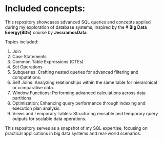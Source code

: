 # Included concepts:
This repository showcases advanced SQL queries and concepts applied during my exploration of database systems, inspired by the # **Big Data Energy(BDE)** course by **JessramosData**. 

Topics included:
1. Join
2. Case Statements
3. Common Table Expressions (CTEs)
4. Set Operations
5. Subqueries: Crafting nested queries for advanced filtering and computations.
6. Self Joins: Analyzing relationships within the same table for hierarchical or comparative data.
7. Window Functions: Performing advanced calculations across data partitions.
8.  Optimization: Enhancing query performance through indexing and execution plan analysis.
9. Views and Temporary Tables: Structuring reusable and temporary query outputs for scalable data operations.

This repository serves as a snapshot of my SQL expertise, focusing on practical applications in big data systems and real-world scenarios.
